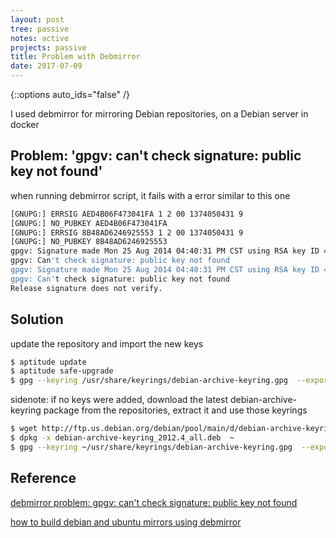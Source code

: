 ```yaml
---
layout: post
tree: passive
notes: active
projects: passive
title: Problem with Debmirror
date: 2017-07-09
---
```



{::options auto_ids="false" /}


I used debmirror for mirroring Debian repositories, on a Debian server in docker

Problem: 'gpgv: can't check signature: public key not found'
------------------------------------------------------------

when running debmirror script, it fails with a error similar to this one

```sh
[GNUPG:] ERRSIG AED4B06F473041FA 1 2 00 1374050431 9
[GNUPG:] NO_PUBKEY AED4B06F473041FA
[GNUPG:] ERRSIG 8B48AD6246925553 1 2 00 1374050431 9
[GNUPG:] NO_PUBKEY 8B48AD6246925553
gpgv: Signature made Mon 25 Aug 2014 04:40:31 PM CST using RSA key ID 473041FA
gpgv: Can't check signature: public key not found
gpgv: Signature made Mon 25 Aug 2014 04:40:31 PM CST using RSA key ID 46925553
gpgv: Can't check signature: public key not found
Release signature does not verify.
```

Solution
--------

update the repository and import the new keys

```sh
$ aptitude update
$ aptitude safe-upgrade
$ gpg --keyring /usr/share/keyrings/debian-archive-keyring.gpg  --export | gpg --no-default-keyring --keyring /var/data/keyrings/debian/trustedkeys.gpg --import
```

sidenote: if no keys were added, download the latest debian-archive-keyring package from the repositories, extract it and use those keyrings

```sh
$ wget http://ftp.us.debian.org/debian/pool/main/d/debian-archive-keyring/debian-archive-keyring_2012.4_all.deb
$ dpkg -x debian-archive-keyring_2012.4_all.deb  ~
$ gpg --keyring ~/usr/share/keyrings/debian-archive-keyring.gpg  --export | gpg --no-default-keyring --keyring /var/data/keyrings/debian/trustedkeys.gpg --import
```

Reference
---------

[debmirror problem: gpgv: can't check signature: public key not found]

[how to build debian and ubuntu mirrors using debmirror]

[debmirror problem: gpgv: can't check signature: public key not found]: http://lgallardo.com/en/2013/11/12/problema-de-debmirror-gpgv-cant-check-signature-public-key-not-found
[how to build debian and ubuntu mirrors using debmirror]: http://lgallardo.com/en/2012/12/06/como-crear-un-mirror-de-debian-y-ubuntu-con-debmirror

